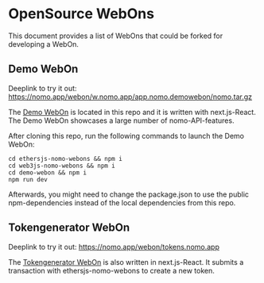 # OpenSource WebOns

This document provides a list of WebOns that could be forked for developing a WebOn.

## Demo WebOn

Deeplink to try it out: https://nomo.app/webon/w.nomo.app/app.nomo.demowebon/nomo.tar.gz

The [Demo WebOn](https://github.com/nomo-app/nomo-webon-kit/tree/main/demo-webon) is located in this repo and it is written with next.js-React.
The Demo WebOn showcases a large number of nomo-API-features.

After cloning this repo, run the following commands to launch the Demo WebOn:

`cd ethersjs-nomo-webons && npm i`  
`cd web3js-nomo-webons && npm i`  
`cd demo-webon && npm i`  
`npm run dev`

Afterwards, you might need to change the package.json to use the public npm-dependencies instead of the local dependencies from this repo.

## Tokengenerator WebOn

Deeplink to try it out: https://nomo.app/webon/tokens.nomo.app

The [Tokengenerator WebOn](https://github.com/nomo-app/tokengenerator) is also written in next.js-React.
It submits a transaction with ethersjs-nomo-webons to create a new token.
